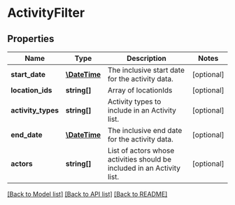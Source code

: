 # ActivityFilter

## Properties
Name | Type | Description | Notes
------------ | ------------- | ------------- | -------------
**start_date** | [**\DateTime**](Date.md) | The inclusive start date for the activity data. | [optional] 
**location_ids** | **string[]** | Array of locationIds | [optional] 
**activity_types** | **string[]** | Activity types to include in an Activity list. | [optional] 
**end_date** | [**\DateTime**](Date.md) | The inclusive end date for the activity data. | [optional] 
**actors** | **string[]** | List of actors whose activities should be included in an Activity list. | [optional] 

[[Back to Model list]](../README.md#documentation-for-models) [[Back to API list]](../README.md#documentation-for-api-endpoints) [[Back to README]](../README.md)


